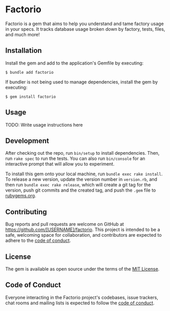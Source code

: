 # Factorio

Factorio is a gem that aims to help you understand and tame factory usage in your specs. It tracks database usage broken down by factory, tests, files, and much more!

## Installation

Install the gem and add to the application's Gemfile by executing:

    $ bundle add factorio

If bundler is not being used to manage dependencies, install the gem by executing:

    $ gem install factorio

## Usage

TODO: Write usage instructions here

## Development

After checking out the repo, run `bin/setup` to install dependencies. Then, run `rake spec` to run the tests. You can also run `bin/console` for an interactive prompt that will allow you to experiment.

To install this gem onto your local machine, run `bundle exec rake install`. To release a new version, update the version number in `version.rb`, and then run `bundle exec rake release`, which will create a git tag for the version, push git commits and the created tag, and push the `.gem` file to [rubygems.org](https://rubygems.org).

## Contributing

Bug reports and pull requests are welcome on GitHub at https://github.com/[USERNAME]/factorio. This project is intended to be a safe, welcoming space for collaboration, and contributors are expected to adhere to the [code of conduct](https://github.com/[USERNAME]/factorio/blob/master/CODE_OF_CONDUCT.md).

## License

The gem is available as open source under the terms of the [MIT License](https://opensource.org/licenses/MIT).

## Code of Conduct

Everyone interacting in the Factorio project's codebases, issue trackers, chat rooms and mailing lists is expected to follow the [code of conduct](https://github.com/[USERNAME]/factorio/blob/master/CODE_OF_CONDUCT.md).
